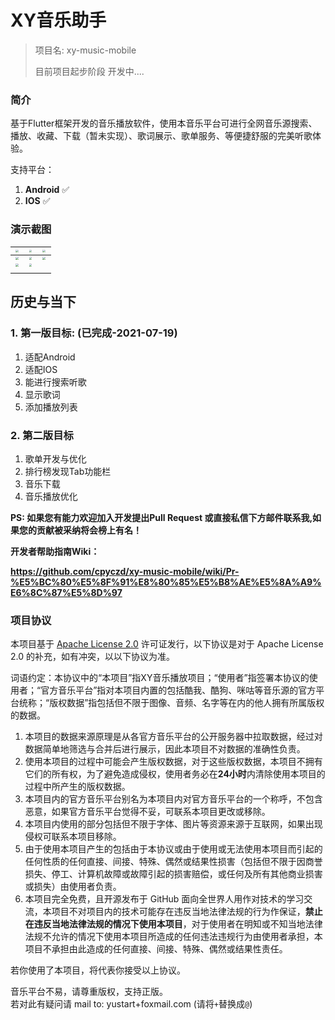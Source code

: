 
# XY音乐助手

> 项目名:  xy-music-mobile
>
> 目前项目起步阶段 开发中....



### 简介

基于Flutter框架开发的音乐播放软件，使用本音乐平台可进行全网音乐源搜索、播放、收藏、下载（暂未实现）、歌词展示、歌单服务、等便捷舒服的完美听歌体验。

支持平台：

1. **Android** ✅
2. **IOS** ✅



### 演示截图

| <img src="./doc/screenshot_1.png" style="zoom:30%;" align="left"/> | <img src="./doc/screenshot_2.png" style="zoom:30%;" align="left"/> | <img src="./doc/screenshot_3.png" style="zoom:30%;" align="left"/> |
| ------------------------------------------------------------ | ------------------------------------------------------------ | ------------------------------------------------------------ |
| <img src="./doc/screenshot_4.png" style="zoom:30%;" align="left"/> | <img src="./doc/screenshot_5.png" style="zoom:30%;" align="left"/> | <img src="./doc/screenshot_6.png" style="zoom:30%;" align="left"/> |
| <img src="./doc/screenshot_7.png" style="zoom:30%;" align="left"/> | <img src="./doc/screenshot_8.png" style="zoom:30%;" align="left"/> |                                                              |
|                                                              |                                                              |                                                              |





## 历史与当下

### 1. 第一版目标:    (已完成-2021-07-19)
1. 适配Android
2. 适配IOS
3. 能进行搜索听歌
4. 显示歌词
5. 添加播放列表

### 2. 第二版目标
1. 歌单开发与优化
2. 排行榜发现Tab功能栏
3. 音乐下载
4. 音乐播放优化



**PS: 如果您有能力欢迎加入开发提出Pull Request 或直接私信下方邮件联系我,如果您的贡献被采纳将会榜上有名！**

**开发者帮助指南Wiki：**

**https://github.com/cpyczd/xy-music-mobile/wiki/Pr-%E5%BC%80%E5%8F%91%E8%80%85%E5%B8%AE%E5%8A%A9%E6%8C%87%E5%8D%97**




### 项目协议

本项目基于 [Apache License 2.0](https://github.com/cpyczd/xy-music-mobile/blob/dev/LICENSE) 许可证发行，以下协议是对于 Apache License 2.0 的补充，如有冲突，以以下协议为准。

词语约定：本协议中的“本项目”指XY音乐播放项目；“使用者”指签署本协议的使用者；“官方音乐平台”指对本项目内置的包括酷我、酷狗、咪咕等音乐源的官方平台统称；“版权数据”指包括但不限于图像、音频、名字等在内的他人拥有所属版权的数据。

1. 本项目的数据来源原理是从各官方音乐平台的公开服务器中拉取数据，经过对数据简单地筛选与合并后进行展示，因此本项目不对数据的准确性负责。
2. 使用本项目的过程中可能会产生版权数据，对于这些版权数据，本项目不拥有它们的所有权，为了避免造成侵权，使用者务必在**24小时**内清除使用本项目的过程中所产生的版权数据。
3. 本项目内的官方音乐平台别名为本项目内对官方音乐平台的一个称呼，不包含恶意，如果官方音乐平台觉得不妥，可联系本项目更改或移除。
4. 本项目内使用的部分包括但不限于字体、图片等资源来源于互联网，如果出现侵权可联系本项目移除。
5. 由于使用本项目产生的包括由于本协议或由于使用或无法使用本项目而引起的任何性质的任何直接、间接、特殊、偶然或结果性损害（包括但不限于因商誉损失、停工、计算机故障或故障引起的损害赔偿，或任何及所有其他商业损害或损失）由使用者负责。
6. 本项目完全免费，且开源发布于 GitHub 面向全世界人用作对技术的学习交流，本项目不对项目内的技术可能存在违反当地法律法规的行为作保证，**禁止在违反当地法律法规的情况下使用本项目**，对于使用者在明知或不知当地法律法规不允许的情况下使用本项目所造成的任何违法违规行为由使用者承担，本项目不承担由此造成的任何直接、间接、特殊、偶然或结果性责任。

若你使用了本项目，将代表你接受以上协议。

音乐平台不易，请尊重版权，支持正版。<br>
若对此有疑问请 mail to: yustart+foxmail.com (请将`+`替换成`@`)